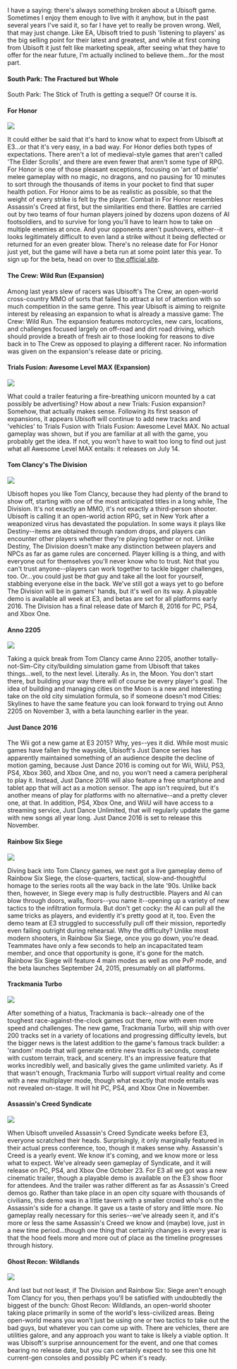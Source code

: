 <!--t Ubisoft @ E3 2015 - Trying Harder t-->
<!--tag 2015,archive,gaming,news,thinkboxly tag-->
<!--image /content/images/ubisoft-e3-2015-trying-harder/E3-2015-Feature-Ubisoft-1024x576.png image-->
  
I have a saying: there's always something broken about a Ubisoft game. Sometimes I enjoy them enough to live with it anyhow, but in the past several years I've said it, so far I have yet to really be proven wrong. Well, that may just change. Like EA, Ubisoft tried to push 'listening to players' as the big selling point for their latest and greatest, and while at first coming from Ubisoft it just felt like marketing speak, after seeing what they have to offer for the near future, I'm actually inclined to believe them...for the most part.  
  

#### South Park: The Fractured but Whole

  
South Park: The Stick of Truth is getting a sequel? Of course it is.  
  

#### For Honor

  
[![](/content/images/ubisoft-e3-2015-trying-harder/for-honor-500x2425B15D.jpg)](/content/images/ubisoft-e3-2015-trying-harder/for-honor-500x2425B15D.jpg)  
  
It could either be said that it's hard to know what to expect from Ubisoft at E3...or that it's very easy, in a bad way. For Honor defies both types of expectations. There aren't a lot of medieval-style games that aren't called 'The Elder Scrolls', and there are even fewer that aren't some type of RPG. For Honor is one of those pleasant exceptions, focusing on 'art of battle' melee gameplay with no magic, no dragons, and no pausing for 10 minutes to sort through the thousands of items in your pocket to find that super health potion. For Honor aims to be as realistic as possible, so that the weight of every strike is felt by the player. Combat in For Honor resembles Assassin's Creed at first, but the similarities end there. Battles are carried out by two teams of four human players joined by dozens upon dozens of AI footsoldiers, and to survive for long you'll have to learn how to take on multiple enemies at once. And your opponents aren't pushovers, either--it looks legitimately difficult to even land a strike without it being deflected or returned for an even greater blow. There's no release date for For Honor just yet, but the game will have a beta run at some point later this year. To sign up for the beta, head on over to [the official site](http://forhonor.ubisoft.com/game/en-us/home/).  
  

#### The Crew: Wild Run (Expansion)

  
Among last years slew of racers was Ubisoft's The Crew, an open-world cross-country MMO of sorts that failed to attract a lot of attention with so much competition in the same genre. This year Ubisoft is aiming to reignite interest by releasing an expansion to what is already a massive game: The Crew: Wild Run. The expansion features motorcycles, new cars, locations, and challenges focused largely on off-road and dirt road driving, which should provide a breath of fresh air to those looking for reasons to dive back in to The Crew as opposed to playing a different racer. No information was given on the expansion's release date or pricing.  
  

#### Trials Fusion: Awesome Level MAX (Expansion)

  
[![](/content/images/ubisoft-e3-2015-trying-harder/2885452-screen2Bshot2B2015-06-152Bat2B15.23.375B15D-1024x507.png)](/content/images/ubisoft-e3-2015-trying-harder/2885452-screen2Bshot2B2015-06-152Bat2B15.23.375B15D-1024x507.png)  
  
What could a trailer featuring a fire-breathing unicorn mounted by a cat possibly be advertising? How about a new Trials: Fusion expansion? Somehow, that actually makes sense. Following its first season of expansions, it appears Ubisoft will continue to add new tracks and 'vehicles' to Trials Fusion with Trials Fusion: Awesome Level MAX. No actual gameplay was shown, but if you are familiar at all with the game, you probably get the idea. If not, you won't have to wait too long to find out just what all Awesome Level MAX entails: it releases on July 14. 
  

#### Tom Clancy's The Division

  
[![](/content/images/ubisoft-e3-2015-trying-harder/Tom_clancy_division_screen_15B15D-1024x575.jpg)](/content/images/ubisoft-e3-2015-trying-harder/Tom_clancy_division_screen_15B15D-1024x575.jpg)  
  
Ubisoft hopes you like Tom Clancy, because they had plenty of the brand to show off, starting with one of the most anticipated titles in a long while, The Division. It's not exactly an MMO, it's not exactly a third-person shooter. Ubisoft is calling it an open-world action RPG, set in New York after a weaponized virus has devastated the population. In some ways it plays like Destiny--items are obtained through random drops, and players can encounter other players whether they're playing together or not. Unlike Destiny, The Division doesn't make any distinction between players and NPCs as far as game rules are concerned. Player killing is a thing, and with everyone out for themselves you'll never know who to trust. Not that you can't trust anyone--players can work together to tackle bigger challenges, too. Or...you could just be _that_ guy and take all the loot for yourself, stabbing everyone else in the back. We've still got a ways yet to go before The Division will be in gamers' hands, but it's well on its way. A playable demo is available all week at E3, and betas are set for all platforms early 2016. The Division has a final release date of March 8, 2016 for PC, PS4, and Xbox One.  
  

#### Anno 2205

  
[![](/content/images/ubisoft-e3-2015-trying-harder/header5B15D.jpg)](/content/images/ubisoft-e3-2015-trying-harder/header5B15D.jpg)  
  
Taking a quick break from Tom Clancy came Anno 2205, another totally-not-Sim-City city/building simulation game from Ubisoft that takes things...well, to the next level. Literally. As in, the Moon. You don't start there, but building your way there will of course be every player's goal. The idea of building and managing cities on the Moon is a new and interesting take on the old city simulation formula, so if someone doesn't mod Cities: Skylines to have the same feature you can look forward to trying out Anno 2205 on November 3, with a beta launching earlier in the year.  
  

#### Just Dance 2016

  
The Wii got a new game at E3 2015? Why, yes--yes it did. While most music games have fallen by the wayside, Ubisoft's Just Dance series has apparently maintained something of an audience despite the decline of motion gaming, because Just Dance 2016 is coming out for Wii, WiiU, PS3, PS4, Xbox 360, and Xbox One, and no, you won't need a camera peripheral to play it. Instead, Just Dance 2016 will also feature a free smartphone and tablet app that will act as a motion sensor. The app isn't required, but it's another means of play for platforms with no alternative--and a pretty clever one, at that. In addition, PS4, Xbox One, and WiiU will have access to a streaming service, Just Dance Unlimited, that will regularly update the game with new songs all year long. Just Dance 2016 is set to release this November.  
  

#### Rainbow Six Siege

  
[![](/content/images/ubisoft-e3-2015-trying-harder/rainbow-six-siege5B15D.jpg)](/content/images/ubisoft-e3-2015-trying-harder/rainbow-six-siege5B15D.jpg)  
  
Diving back into Tom Clancy games, we next got a live gameplay demo of Rainbow Six Siege, the close-quarters, tactical, slow-and-thoughtful homage to the series roots all the way back in the late '90s. Unlike back then, however, in Siege every map is fully destructible. Players and AI can blow through doors, walls, floors--you name it--opening up a variety of new tactics to the infiltration formula. But don't get cocky: the AI can pull all the same tricks as players, and evidently it's pretty good at it, too. Even the demo team at E3 struggled to successfully pull off their mission, reportedly even failing outright during rehearsal. Why the difficulty? Unlike most modern shooters, in Rainbow Six Siege, once you go down, you're dead. Teammates have only a few seconds to help an incapacitated team member, and once that opportunity is gone, it's gone for the match. Rainbow Six Siege will feature 4 main modes as well as one PvP mode, and the beta launches September 24, 2015, presumably on all platforms.  
  

#### Trackmania Turbo

  
[![](/content/images/ubisoft-e3-2015-trying-harder/trackmania-turbo5B15D-1024x576.jpg)](/content/images/ubisoft-e3-2015-trying-harder/trackmania-turbo5B15D-1024x576.jpg)  
  
After something of a hiatus, Trackmania is back--already one of the toughest race-against-the-clock games out there, now with even more speed and challenges. The new game, Trackmania Turbo, will ship with over 200 tracks set in a variety of locations and progressing difficulty levels, but the bigger news is the latest addition to the game's famous track builder: a 'random' mode that will generate entire new tracks in seconds, complete with custom terrain, track, and scenery. It's an impressive feature that works incredibly well, and basically gives the game unlimited variety. As if that wasn't enough, Trackmania Turbo will support virtual reality and come with a new multiplayer mode, though what exactly that mode entails was not revealed on-stage. It will hit PC, PS4, and Xbox One in November.  
  

#### Assassin's Creed Syndicate

  
[![](/content/images/ubisoft-e3-2015-trying-harder/header5B35D.jpg)](/content/images/ubisoft-e3-2015-trying-harder/header5B35D.jpg)  
  
When Ubisoft unveiled Assassin's Creed Syndicate weeks before E3, everyone scratched their heads. Surprisingly, it only marginally featured in their actual press conference, too, though it makes sense why. Assassin's Creed is a yearly event. We know it's coming, and we know more or less what to expect. We've already seen gameplay of Syndicate, and it will release on PC, PS4, and Xbox One October 23. For E3 all we got was a new cinematic trailer, though a playable demo is available on the E3 show floor for attendees. And the trailer was rather different as far as Assassin's Creed demos go. Rather than take place in an open city square with thousands of civilians, this demo was in a little tavern with a smaller crowd who's on the Assassin's side for a change. It gave us a taste of story and little more. No gameplay really necessary for this series--we've already seen it, and it's more or less the same Assassin's Creed we know and (maybe) love, just in a new time period...though one thing that certainly changes is every year is that the hood feels more and more out of place as the timeline progresses through history.  
  

#### Ghost Recon: Wildlands

  
[![](/content/images/ubisoft-e3-2015-trying-harder/ghost-recon-wildlands5B15D.jpg)](/content/images/ubisoft-e3-2015-trying-harder/ghost-recon-wildlands5B15D.jpg)  
  
And last but not least, if The Division and Rainbow Six: Siege aren't enough Tom Clancy for you, then perhaps you'll be satisfied with undoubtedly the biggest of the bunch: Ghost Recon: Wildlands, an open-world shooter taking place primarily in some of the world's less-civilized areas. Being open-world means you won't just be using one or two tactics to take out the bad guys, but whatever you can come up with. There are vehicles, there are utilities galore, and any approach you want to take is likely a viable option. It was Ubisoft's surprise announcement for the event, and one that comes bearing no release date, but you can certainly expect to see this one hit current-gen consoles and possibly PC when it's ready.
